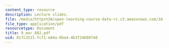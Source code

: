 ```yaml
---
content_type: resource
description: Lecture slides.
file: /media/https%3A/open-learning-course-data-rc.s3.amazonaws.com/16-812-the-aerospace-industry-spring-2004/817c2531fcf1e84a0ba44b3f2468074d_9_mar_682.pdf
file_type: application/pdf
resourcetype: Document
title: 9_mar_682.pdf
uid: 817c2531-fcf1-e84a-0ba4-4b3f2468074d
---
```

